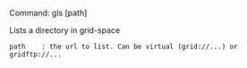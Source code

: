 Command:	gls [path]

Lists a directory in grid-space

    path	: the url to list. Can be virtual (grid://...) or gridftp://...

